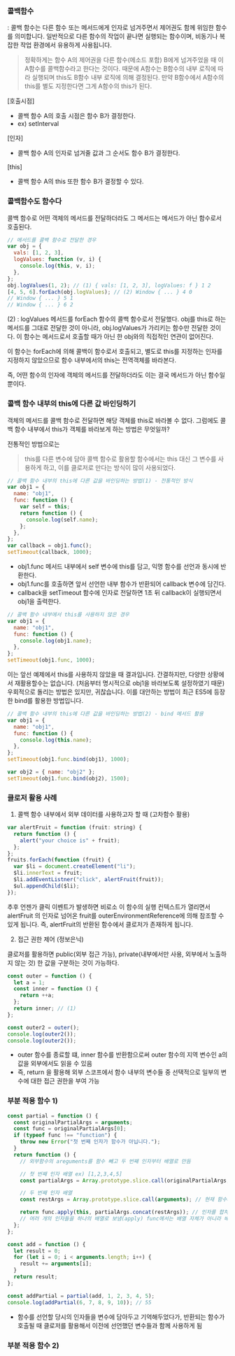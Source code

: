 ### 콜백함수

: 콜백 함수는 다른 함수 또는 메서드에게 인자로 넘겨주면서 제어권도 함께 위임한 함수를 의미합니다. 일반적으로 다른 함수의 작업이 끝나면 실행되는 함수이며, 비동기나 복잡한 작업 환경에서 유용하게 사용됩니다.

> 정확하게는 함수 A의 제어권을 다른 함수(메소드 포함) B에게 넘겨주었을 때 이 A함수를 콜백함수라고 한다는 것이다. 때문에 A함수는 B함수의 내부 로직에 따라 실행되며 this도 B함수 내부 로직에 의해 결정된다. 만약 B함수에서 A함수의 this를 별도 지정한다면 그게 A함수의 this가 된다.

[호출시점]

- 콜백 함수 A의 호출 시점은 함수 B가 결정한다.
- ex) setInterval

[인자]

- 콜백 함수 A의 인자로 넘겨줄 값과 그 순서도 함수 B가 결정한다.

[this]

- 콜백 함수 A의 this 또한 함수 B가 결정할 수 있다.

### 콜백함수도 함수다

콜백 함수로 어떤 객체의 메서드를 전달하더라도 그 메서드는 메서드가 아닌 함수로서 호출된다.

```javascript
// 메서드를 콜백 함수로 전달한 경우
var obj = {
  vals: [1, 2, 3],
  logValues: function (v, i) {
    console.log(this, v, i);
  },
};
obj.logValues(1, 2); // (1) { vals: [1, 2, 3], logValues: f } 1 2
[4, 5, 6].forEach(obj.logValues); // (2) Window { ... } 4 0
// Window { ... } 5 1
// Window { ... } 6 2
```

(2) : logValues 메서드를 forEach 함수의 콜백 함수로서 전달했다. obj를 this로 하는 메서드를 그대로 전달한 것이 아니라, obj.logValues가 가리키는 함수만 전달한 것이다. 이 함수는 메서드로서 호출할 때가 아닌 한 obj와의 직접적인 연관이 없어진다.

이 함수는 forEach에 의해 콜백이 함수로서 호출되고, 별도로 this를 지정하는 인자를 지정하지 않았으므로 함수 내부에서의 this는 전역객체를 바라본다.

즉, 어떤 함수의 인자에 객체의 메서드를 전달하더라도 이는 결국 메서드가 아닌 함수일 뿐이다.

### 콜백 함수 내부의 this에 다른 값 바인딩하기

객체의 메서드를 콜백 함수로 전달하면 해당 객체를 this로 바라볼 수 없다. 그럼에도 콜백 함수 내부에서 this가 객체를 바라보게 하는 방법은 무엇일까?

전통적인 방법으로는

> this를 다른 변수에 담아 콜백 함수로 활용할 함수에서는 this 대신 그 변수를 사용하게 하고, 이를 클로저로 만다는 방식이 많이 사용되었다.

```javascript
// 콜백 함수 내부의 this에 다른 값을 바인딩하는 방법(1) - 전통적인 방식
var obj1 = {
  name: "obj1",
  func: function () {
    var self = this;
    return function () {
      console.log(self.name);
    };
  },
};
var callback = obj1.func();
setTimeout(callback, 1000);
```

- obj1.func 메서드 내부에서 self 변수에 this를 담고, 익명 함수를 선언과 동시에 반환한다.
- obj1.func를 호출하면 앞서 선언한 내부 함수가 반환되어 callback 변수에 담긴다.
- callback을 setTimeout 함수에 인자로 전달하면 1초 뒤 callback이 실행되면서 obj1을 출력한다.

```javascript
// 콜백 함수 내부에서 this를 사용하지 않은 경우
var obj1 = {
  name: "obj1",
  func: function () {
    console.log(obj1.name);
  },
};
setTimeout(obj1.func, 1000);
```

이는 앞선 예제에서 this를 사용하지 않았을 때 결과입니다.
간결하지만, 다양한 상황에서 재활용할수는 없습니다. (처음부터 명시적으로 obj1을 바라보도록 설정하였기 때문)
우회적으로 돌리는 방법은 있지만, 귀찮습니다. 이를 대안하는 방법이 최근 ES5에 등장한 bind를 활용한 방법입니다.

```javascript
// 콜백 함수 내부의 this에 다른 값을 바인딩하는 방법(2) - bind 메서드 활용
var obj1 = {
  name: "obj1",
  func: function () {
    console.log(this.name);
  },
};
setTimeout(obj1.func.bind(obj1), 1000);

var obj2 = { name: "obj2" };
setTimeout(obj1.func.bind(obj2), 1500);
```

### 클로저 활용 사례

1. 콜백 함수 내부에서 외부 데이터를 사용하고자 할 때 (고차함수 활용)

```javascript
var alertFruit = function (fruit: string) {
  return function () {
    alert("your choice is" + fruit);
  };
};
fruits.forEach(function (fruit) {
  var $li = document.createElement("li");
  $li.innerText = fruit;
  $li.addEventListner("click", alertFruit(fruit));
  $ul.appendChild($li);
});
```

추후 언젠가 클릭 이벤트가 발생하면 비로소 이 함수의 실행 컨텍스트가 열리면서 alertFruit 의 인자로 넘어온 fruit를 outerEnvironmentReference에 의해 참조할 수 있게 됩니다. 즉, alertFruit의 반환된 함수에서 클로저가 존재하게 됩니다.

2. 접근 권한 제어 (정보은닉)

클로저를 활용하면 public(외부 접근 가능), private(내부에서만 사용, 외부에서 노출하지 않는 것) 한 값을 구분하는 것이 가능하다.

```javascript
const outer = function () {
  let a = 1;
  const inner = function () {
    return ++a;
  };
  return inner; // (1)
};

const outer2 = outer();
console.log(outer2());
console.log(outer2());
```

- outer 함수를 종료할 떄, inner 함수를 반환함으로써 outer 함수의 지역 변수인 a의 값을 외부에서도 읽을 수 있음
- 즉, return 을 활용해 외부 스코프에서 함수 내부의 변수들 중 선택적으로 일부의 변수에 대한 접근 권한을 부여 가능

### 부분 적용 함수 1)

```javascript
const partial = function () {
  const originalPartialArgs = arguments;
  const func = originalPartialArgs[0];
  if (typeof func !== "function") {
    throw new Error("첫 번째 인자가 함수가 아닙니다.");
  }
  return function () {
    // 외부함수의 areguments를 함수 빼고 두 번째 인자부터 배열로 만듬

    // 첫 번째 인자 배열 ex) [1,2,3,4,5]
    const partialArgs = Array.prototype.slice.call(originalPartialArgs, 1);

    // 두 번째 인자 배열
    const restArgs = Array.prototype.slice.call(arguments); // 현재 함수의 arguments

    return func.apply(this, partialArgs.concat(restArgs)); // 인자를 합쳐서 func 실행
    // 여러 개의 인자들을 하나의 배열로 보냄(apply) func에서는 배열 자체가 아니라 배열 속 원소들을 인자로 받음
  };
};

const add = function () {
  let result = 0;
  for (let i = 0; i < arguments.length; i++) {
    result += arguments[i];
  }
  return result;
};

const addPartial = partial(add, 1, 2, 3, 4, 5);
console.log(addPartial(6, 7, 8, 9, 10)); // 55
```

- 함수를 선언할 당시의 인자들을 변수에 담아두고 기억해두었다가, 반환되는 함수가 호출될 때 클로저를 활용해서 이전에 선언했던 변수들과 함께 사용하게 됨

### 부분 적용 함수 2)
